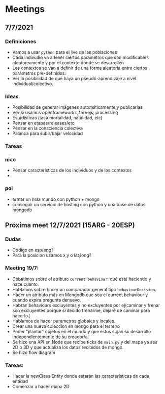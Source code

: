 # Meetings

## 7/7/2021

### Definiciones

- Vamos a usar `python` para el live de las poblaciones
- Cada indivudio va a tener ciertos parámetros que son modificables aleatoreamente y por el contexto donde se desarrollen
- Los contextos se van a definir de una forma aleatoria entre ciertos parámetros pre-definidos.
- Ver la posibilidad de que haya un pseudo-aprendizaje a nivel individual/colectivo.

### Ideas

- Posibilidad de generar imágenes automáticamente y publicarlas
- Ver si usamos openframeworks, threejs, processing
- Estadísticas (tasa mortalidad, natalidad, etc)
- Pensar en etapas/releases/etc
- Pensar en la consciencia colectiva
- Palanca para subir/bajar velocidad

### Tareas

### nico
- Pensar características de los individuos y de los contextos
- 

### pol
- armar un hola mundo con python + mongo
- conseguir un servicio de hosting con python y una base de datos mongodb


## Próxima meet 12/7/2021 (15ARG - 20ESP)

### Dudas
- Código en esp/eng?
- Para la posición usamos x,y o lat,long?

### Meeting 19/7:

- Debatimos sobre el atributo `current behaviour`: qué está haciendo y hace cuanto.
- Hablamos sobre hacer un comparador general tipo `behaviourDecision`.
- Hacer un atributo más en Mongodb que sea el current behaviour y cuando expira pregunta denuevo.
- Habrán behaviours excluyentes y no excluyentes por ej(caminar y frenar son excluyentes porque si decido frenarme, dejaré de caminar para hacerlo.)
- Hablamos de hacer parametros globales y locales.
- Crear una nueva coleccion en mongo para el terreno 
- Poder “plantar” objetos en el mundo y que estos sigan su desarrollo independientemente de su creador/a.
- Se hizo una API en Node que recibe ticks de `main.py` y del mapa ya sea 2D o 3D y que actualiza los datos recibidos de mongo.
- Se hizo flow diagram

### Tareas:
- Hacer la newClass Entity donde estarán las características de cada entidad
- Comenzar a hacer mapa 2D
